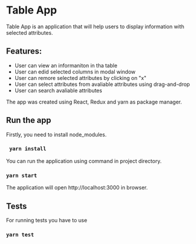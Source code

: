 # Table App

Table App is an application that will help users to display information with selected attributes.

## Features:
* User can view an informaniton in tha table
* User can edid selected columns in modal window
* User can remore selected attributes by clicking on "x"
* User can select attributes from avaliable attributes using drag-and-drop
* User can search avaliable attributes

The app was created using React, Redux and yarn as package manager.

## Run the app
Firstly, you need to install node_modules.
### ` yarn install`
You can run the application using command in project directory.
### `yarn start`
The application will open http://localhost:3000 in browser.

## Tests
For running tests you have to use
### `yarn test`
